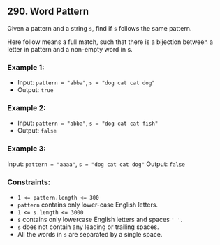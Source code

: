 ## 290. Word Pattern

Given a pattern and a string `s`, find if `s` follows the same pattern.

Here follow means a full match, such that there is a bijection between a
letter in pattern and a non-empty word in s.

### Example 1:

- Input: `pattern = "abba"`, `s = "dog cat cat dog"`
- Output: `true`

### Example 2:

- Input: `pattern = "abba"`, `s = "dog cat cat fish"`
- Output: `false`

### Example 3:

Input: `pattern = "aaaa"`, `s = "dog cat cat dog"`
Output: `false`

### Constraints:

- `1 <= pattern.length <= 300`
- `pattern` contains only lower-case English letters.
- `1 <= s.length <= 3000`
- `s` contains only lowercase English letters and spaces `' '`.
- `s` does not contain any leading or trailing spaces.
- All the words in `s` are separated by a single space.
